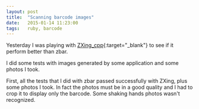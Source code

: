 ```yaml
---
layout: post
title:  "Scanning barcode images"
date:   2015-01-14 11:23:00
tags:   ruby, barcode
---
```

Yesterday I was playing with [ZXing_cpp][1]{:target="_blank"} to see if it perform better than zbar.

I did some tests with images generated by some application and some photos I took.

First, all the tests that I did with zbar passed successfully with ZXing, plus some photos I took. In fact the photos must be in a good quality and I had to crop it to display only the barcode. Some shaking hands photos wasn't recognized.

[1]:https://github.com/glassechidna/zxing_cpp.rb
